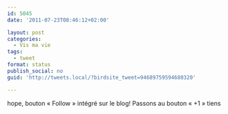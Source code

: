 ```yaml
---
id: 5045
date: '2011-07-23T08:46:12+02:00'

layout: post
categories:
  - Vis ma vie
tags:
  - tweet
format: status
publish_social: no
guid: 'http://tweets.local/?birdsite_tweet=94689759594680320'

---
```


hope, bouton « Follow » intégré sur le blog! Passons au bouton « +1 » tiens